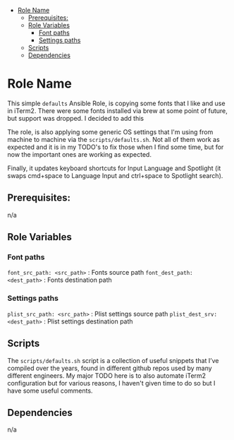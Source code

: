 - [Role Name](#role-name)
  - [Prerequisites:](#prerequisites)
  - [Role Variables](#role-variables)
    - [Font paths](#font-paths)
    - [Settings paths](#settings-paths)
  - [Scripts](#scripts)
  - [Dependencies](#dependencies)


Role Name
=========

This simple `defaults` Ansible Role, is copying some fonts that I like and use in iTerm2. There were some fonts installed via brew at some point of future, but support was dropped. I decided to add this

The role, is also applying some generic OS settings that I'm using from machine to machine via the `scripts/defaults.sh`. Not all of them work as expected and it is in my TODO's to fix those when I find some time, but for now the important ones are working as expected.

Finally, it updates keyboard shortcuts for Input Language and Spotlight (it swaps cmd+space to Language Input and ctrl+space to Spotlight search).

Prerequisites:
------------

n/a

Role Variables
--------------

### Font paths
`font_src_path: <src_path>` : Fonts source path 
`font_dest_path: <dest_path>` : Fonts destination path

### Settings paths
`plist_src_path: <src_path>` : Plist settings source path
`plist_dest_srv: <dest_path>` : Plist settings destination path

Scripts
------------

The `scripts/defaults.sh` script is a collection of useful snippets that I’ve compiled over the years, found in different github repos used by many different engineers. My major TODO here is to also automate iTerm2 configuration but for various reasons, I haven't given time to do so but I have some useful comments.

Dependencies
------------

n/a